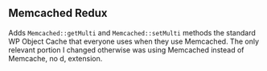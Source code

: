 ## Memcached Redux

Adds `Memcached::getMulti` and `Memcached::setMulti` methods the standard WP Object Cache that everyone uses when they use Memcached. The only relevant portion I changed otherwise was using Memcached instead of Memcache, no d, extension.